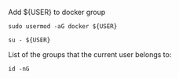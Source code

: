 Add ${USER} to docker group

```
sudo usermod -aG docker ${USER}
```

```
su - ${USER}
```

List of the groups that the current user belongs to:
```
id -nG
```
